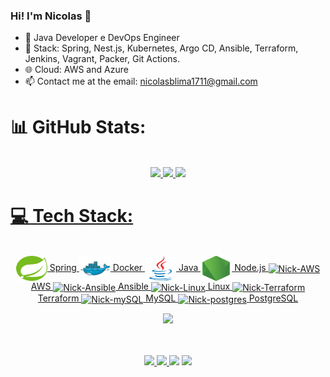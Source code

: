 ### Hi! I'm Nicolas 👋


- 🔭 Java Developer e DevOps Engineer
- 🌱 Stack: Spring, Nest.js, Kubernetes, Argo CD, Ansible, Terraform, Jenkins, Vagrant, Packer, Git Actions.
- 🌐 Cloud: AWS and Azure
- 📫 Contact me at the email: nicolasblima1711@gmail.com

# 📊 GitHub Stats:
<div align="center"><br>
  <a href="https://github.com/nicolas-limadev">
  <img height="180em" src="https://github-readme-stats.vercel.app/api/top-langs/?username=nicolas-limadev&show_icons=false&theme=dracula&include_all_commits=true&count_private=true&layout=compact"/>
  <img height="180em" src="https://github-readme-stats.vercel.app/api?username=nicolas-limadev&layout=compact&langs_count=7&theme=dracula"/>
  <img height="180em" src="https://github-readme-streak-stats.herokuapp.com/?user=nicolas-limadev&theme=dark&hide_border=false"/>
    
</div>
    
# 💻 Tech Stack:
<div style="display: inline_block" align="center"><br>
<img align="center" alt="Nick-Spring" height="40" width="50" src="https://raw.githubusercontent.com/devicons/devicon/master/icons/spring/spring-original.svg">
Spring
<img align="center" alt="Nick-Docker" height="40" width="50" src="https://raw.githubusercontent.com/devicons/devicon/master/icons/docker/docker-original.svg">
Docker
<img align="center" alt="Nick-Java" height="40" width="50" src="https://raw.githubusercontent.com/devicons/devicon/master/icons/java/java-original.svg">
Java
<img align="center" alt="Nick-node" height="40" width="50" src="https://raw.githubusercontent.com/devicons/devicon/master/icons/nodejs/nodejs-original.svg"> 
Node.js
<img align="center" alt="Nick-AWS" height="40" width="50" src="https://cdn.jsdelivr.net/gh/devicons/devicon/icons/amazonwebservices/amazonwebservices-original-wordmark.svg"> 
AWS
<img align="center" alt="Nick-Ansible" height="40" width="50" src="https://cdn.jsdelivr.net/gh/devicons/devicon/icons/ansible/ansible-original-wordmark.svg"> 
Ansible
<img align="center" alt="Nick-Linux" height="40" width="50" src="https://cdn.jsdelivr.net/gh/devicons/devicon/icons/linux/linux-original.svg"> 
Linux
<img align="center" alt="Nick-Terraform" height="40" width="50" src="https://cdn.jsdelivr.net/gh/devicons/devicon/icons/terraform/terraform-original.svg"> 
Terraform
<img align="center" alt="Nick-mySQL" height="40" width="50" src="https://cdn.jsdelivr.net/gh/devicons/devicon/icons/mysql/mysql-original-wordmark.svg"> 
MySQL
<img align="center" alt="Nick-postgres" height="40" width="50" src="https://cdn.jsdelivr.net/gh/devicons/devicon/icons/postgresql/postgresql-original-wordmark.svg"> 
PostgreSQL
</div>
<p align="center">
  <a href="https://skillicons.dev">
    <img src="https://skillicons.dev/icons?i=git,kubernetes,docker,c,vim" />
  </a>
</p>
<br>
<br>
<div align="center"> 
  <a href="https://www.youtube.com/channel/UCjoqwpsiXuPCzUy7oFpxaQg" target="_blank"><img src="https://img.shields.io/badge/YouTube-FF0000?style=for-the-badge&logo=youtube&logoColor=white" target="_blank">
</a>
 	<a href="https://www.twitch.tv/bytebr" target="_blank"><img src="https://img.shields.io/badge/Twitch-9146FF?style=for-the-badge&logo=twitch&logoColor=white" target="_blank">
</a>
  <a href = "mailto:nicolasblima1711@gmail.com"><img src="https://img.shields.io/badge/-Gmail-%23333?style=for-the-badge&logo=gmail&logoColor=white" target="_blank"></a>
  <a href="https://www.linkedin.com/in/nicolaslima1/" target="_blank"><img src="https://img.shields.io/badge/-LinkedIn-%230077B5?style=for-the-badge&logo=linkedin&logoColor=white" target="_blank">
  <br>
